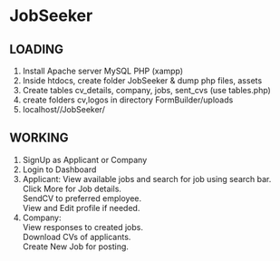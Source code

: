 # JobSeeker  
## LOADING  
1. Install Apache server MySQL PHP (xampp) 
2. Inside htdocs, create folder JobSeeker & dump php files, assets
3. Create tables cv_details, company, jobs, sent_cvs (use tables.php)
4. create folders cv,logos in directory FormBuilder/uploads  
5. localhost//JobSeeker/

## WORKING
1. SignUp as Applicant or Company  
2. Login to Dashboard  
3. Applicant:
  View available jobs and search for job using search bar.  
  Click More for Job details.  
  SendCV to preferred employee.  
  View and Edit profile if needed.  
4. Company:  
  View responses to created jobs.  
  Download CVs of applicants.  
  Create New Job for posting.  
   
